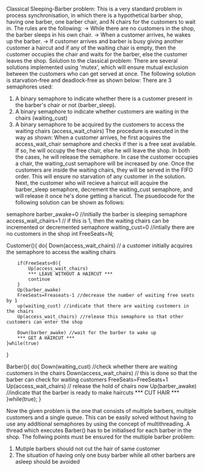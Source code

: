 
Classical Sleeping-Barber problem:
This is a very standard problem in process synchronisation, in which there is a hypothetical barber shop,
having one barber, one barber chair, and N chairs for the customers to wait in.
The rules are the following:
-> While there are no customers in the shop, the barber sleeps in his own chair.
-> When a customer arrives, he wakes up the barber.
-> If customer arrives and barber is busy giving another customer a haircut and if any of the
waiting chair is empty, then the customer occupies the chair and waits for the barber, else the
customer leaves the shop.
Solution to the classical problem:
There are several solutions implemented using 'mutex', which will ensure mutual exclusion between
the customers who can get served at once. The following solution is starvation-free and deadlock-free
as shown below:
There are 3 semaphores used:
1) A binary semaphore to indicate whether there is a customer present in the barber's chair or not (barber_sleep).
2) A binary semaphore to indicate whether customers are waiting in the chairs (waiting_cust)
3) A binary semaphore to be acquired by the customers to access the waiting chairs (access_wait_chairs)
The procedure is executed in the way as shown:
When a customer arrives, he first acquires the access_wait_chair semaphore and checks if ther is a free seat available.
If so, he will occupy the free chair, else he will leave the shop. In both the cases, he will release the semaphore.
In case the customer occupies a chair, the waiting_cust semaphore will be increased by one.
Once the customers are inside the waiting chairs, they will be served in the FIFO order. This will ensure no starvation of
any customer in the solution. Next, the customer who will recieve a haircut will acquire the barber_sleep semaphore, decrement the
waiting_cust semaphore, and will release it once he's done getting a haricut.
The psuedocode for the following solution can be shown as follows:


semaphore barber_awake=0 //initially the barber is sleeping
semaphore access_wait_chairs=1 // if this is 1, then the waiting chairs can be incremented or decremented
semaphore waiting_cust=0 //intially there are no customers in the shop
int FreeSeats=N;

Customer(){
    do{
        Down(access_wait_chairs) // a customer initially acquires the semaphore to access the waiting chairs
        
        if(FreeSeats<0){
            Up(access_wait_chairs)
            *** LEAVE WITHOUT A HAIRCUT ***
            continue
        }
        Up(barber_awake)
        FreeSeats=Freaseats-1 //decrease the number of waiting free seats by 1
        up(waiting_cust) //indicate that there are waiting customers in the chairs
        Up(access_wait_chairs) //release this semaphore so that other customers can enter the shop
        
        Down(barber_awake) //wait for the barber to wake up
        *** GET A HAIRCUT ***
    }while(true)
}

Barber(){
    do{
        Down(waiting_cust) //check whether there are waiting customers in the chairs
        Down(access_wait_chairs) // this is done so that the barber can check for waiting customers 
        FreeSeats=FreeSeats+1
        Up(access_wait_chairs) // release the hold of chairs now
        Up(barber_awake) //indicate that the barber is ready to make haircuts
        *** CUT HAIR ***
    }while(true);
}

Now the given problem is the one that consists of multiple barbers, multiple customers and a single queue.
This can be easily solved without having to use any additional semaphores by using the concept of multithreading.
A thread which executes Barber() has to be initialised for each barber in the shop.
The follwing points must be ensured for the multiple barber problem:
1) Mutiple barbers should not cut the hair of same customer
2) The situation of having only one busy barber while all other barbers are asleep should be avoided
